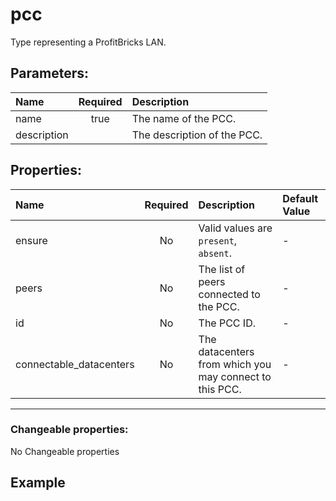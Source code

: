 # pcc

Type representing a ProfitBricks LAN.

## Parameters:

| Name | Required | Description |
| :--- | :-: | :--- |
| name | true | The name of the PCC.   |
| description |  | The description of the PCC.   |

## Properties:

| Name | Required | Description | Default Value |
| :--- | :-: | :--- | :--- |
| ensure | No |   Valid values are `present`, `absent`.  | - |
| peers | No | The list of peers connected to the PCC.   | - |
| id | No | The PCC ID.   | - |
| connectable_datacenters | No | The datacenters from which you may connect to this PCC.   | - |
***


### Changeable properties:

No Changeable properties


## Example

```text

```
